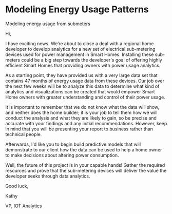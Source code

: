 # Modeling Energy Usage Patterns
Modeling energy usage from submeters

Hi,

I have exciting news. We’re about to close a deal with a regional home developer to develop analytics for a new set of electrical sub-metering devices used for power management in Smart Homes. Installing these sub-meters could be a big step towards the developer's goal of offering highly efficient Smart Homes that providing owners with power usage analytics.

As a starting point, they have provided us with a very large data set that contains 47 months of energy usage data from these devices. Our job over the next few weeks will be to analyze this data to determine what kind of analytics and visualizations can be created that would empower Smart Home owners with greater understanding and control of their power usage.


It is important to remember that we do not know what the data will show, and neither does the home builder; it is your job to tell them how we will conduct the analysis and what they are likely to gain, so be precise and accurate with your findings and any initial recommendations. However, keep in mind that you will be presenting your report to business rather than technical people.

Afterwards, I'd like you to begin build predictive models that will demonstrate to our client how the data can be used to help a home owner to make decisions about altering power consumption. 

Well, the future of this project is in your capable hands! Gather the required resources and prove that the sub-metering devices will deliver the value the developer seeks through data analytics.

Good luck,

Kathy

VP, IOT Analytics


